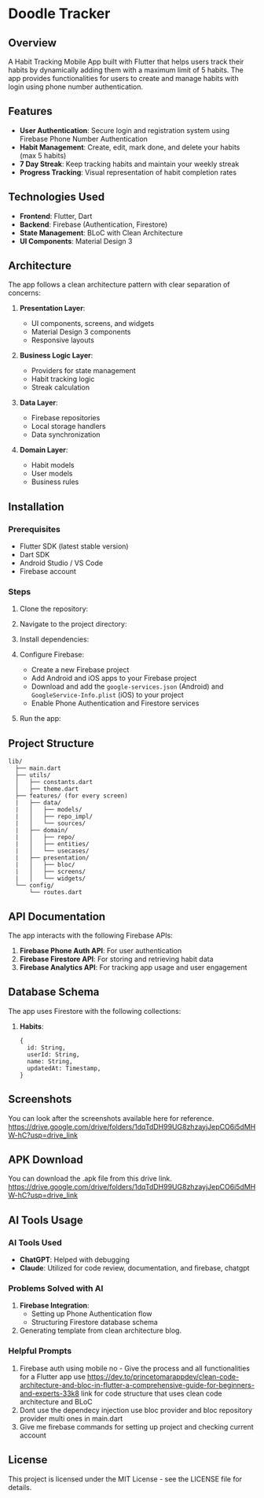 # Doodle Tracker

## Overview
A Habit Tracking Mobile App built with Flutter that helps users track their habits by dynamically adding them with a maximum limit of 5 habits. The app provides functionalities for users to create and manage habits with login using phone number authentication.

## Features
- **User Authentication**: Secure login and registration system using Firebase Phone Number Authentication
- **Habit Management**: Create, edit, mark done, and delete your habits (max 5 habits)
- **7 Day Streak**: Keep tracking habits and maintain your weekly streak
- **Progress Tracking**: Visual representation of habit completion rates

## Technologies Used
- **Frontend**: Flutter, Dart
- **Backend**: Firebase (Authentication, Firestore)
- **State Management**: BLoC with Clean Architecture
- **UI Components**: Material Design 3

## Architecture
The app follows a clean architecture pattern with clear separation of concerns:

1. **Presentation Layer**: 
   - UI components, screens, and widgets
   - Material Design 3 components
   - Responsive layouts

2. **Business Logic Layer**: 
   - Providers for state management
   - Habit tracking logic
   - Streak calculation

3. **Data Layer**: 
   - Firebase repositories
   - Local storage handlers
   - Data synchronization

4. **Domain Layer**: 
   - Habit models
   - User models
   - Business rules

## Installation

### Prerequisites
- Flutter SDK (latest stable version)
- Dart SDK
- Android Studio / VS Code
- Firebase account

### Steps
1. Clone the repository:
2. Navigate to the project directory:
3. Install dependencies:
4. Configure Firebase:
   - Create a new Firebase project
   - Add Android and iOS apps to your Firebase project
   - Download and add the `google-services.json` (Android) and `GoogleService-Info.plist` (iOS) to your project
   - Enable Phone Authentication and Firestore services

5. Run the app:

## Project Structure
```
lib/
  ├── main.dart
  ├── utils/
  │   ├── constants.dart
  │   ├── theme.dart
  ├── features/ (for every screen)
  |   ├── data/
  |   │   ├── models/
  |   │   ├── repo_impl/
  |   │   └── sources/
  |   ├── domain/
  |   │   ├── repo/
  |   │   ├── entities/
  |   │   └── usecases/
  |   ├── presentation/
  |   │   ├── bloc/
  |   │   ├── screens/
  |   │   └── widgets/
  └── config/
      └── routes.dart
```

## API Documentation
The app interacts with the following Firebase APIs:

1. **Firebase Phone Auth API**: For user authentication
2. **Firebase Firestore API**: For storing and retrieving habit data
3. **Firebase Analytics API**: For tracking app usage and user engagement

## Database Schema
The app uses Firestore with the following collections:

1. **Habits**:
   ```
   {
     id: String,
     userId: String,
     name: String,
     updatedAt: Timestamp,
   }
   ```

## Screenshots
You can look after the screenshots available here for reference.
https://drive.google.com/drive/folders/1dqTdDH99UG8zhzayjJepCO6i5dMHW-hC?usp=drive_link

## APK Download
You can download the .apk file from this drive link.
https://drive.google.com/drive/folders/1dqTdDH99UG8zhzayjJepCO6i5dMHW-hC?usp=drive_link

## AI Tools Usage

### AI Tools Used
- **ChatGPT**: Helped with debugging
- **Claude**: Utilized for code review, documentation, and firebase, chatgpt

### Problems Solved with AI
1. **Firebase Integration**:
   - Setting up Phone Authentication flow
   - Structuring Firestore database schema
2. Generating template from clean architecture blog.

### Helpful Prompts
1. Firebase auth using mobile no - Give the process and all functionalities for a Flutter app use https://dev.to/princetomarappdev/clean-code-architecture-and-bloc-in-flutter-a-comprehensive-guide-for-beginners-and-experts-33k8 link for code structure that uses clean code architecture and BLoC
2. Dont use the dependecy injection use bloc provider and bloc repository provider multi ones in main.dart
3. Give me firebase commands for setting up project and checking current account

## License
This project is licensed under the MIT License - see the LICENSE file for details.